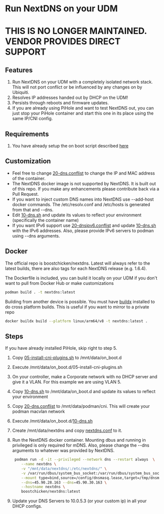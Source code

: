 # Run NextDNS on your UDM
# THIS IS NO LONGER MAINTAINED. VENDOR PROVIDES DIRECT SUPPORT
## Features

1. Run NextDNS on your UDM with a completely isolated network stack.  This will not port conflict or be influenced by any changes on by Ubiquiti.
2. Resolves IP addresses handed out by DHCP on the UDM!
3. Persists through reboots and firmware updates.
4. If you are already using PiHole and want to test NextDNS out, you can just stop your PiHole container and start this one in its place using the same IP/CNI config.

## Requirements

1. You have already setup the on boot script described [here](https://github.com/unifi-utilities/udm-utilities/tree/main/on-boot-script)

## Customization

* Feel free to change [20-dns.conflist](../cni-plugins/20-dns.conflist) to change the IP and MAC address of the container.
* The NextDNS docker image is not supported by NextDNS. It is built out of this repo.  If you make any enhancements please contribute back via a Pull Request.
* If you want to inject custom DNS names into NextDNS use --add-host docker commands.  The /etc/resolv.conf and /etc/hosts is  generated from that and --dns.
* Edit [10-dns.sh](../dns-common/on_boot.d/10-dns.sh) and update its values to reflect your environment (specifically the container name)
* If you want IPv6 support use [20-dnsipv6.conflist](../cni-plugins/20-dnsipv6.conflist) and update [10-dns.sh](../dns-common/on_boot.d/10-dns.sh) with the IPv6 addresses. Also, please provide IPv6 servers to podman using --dns arguments.

## Docker

The official repo is boostchicken/nextdns.  Latest will always refer to the latest builds, there are also tags for each NextDNS release (e.g. 1.6.4).

The Dockerfile is included, you can build it locally on your UDM if you don't want to pull from Docker Hub or make customizations

```sh
podman build . -t nextdns:latest
```

Building from another device is possible.  You must have [buildx](https://github.com/docker/buildx/) installed to do cross platform builds. This is useful if you want to mirror to a private repo

```sh
docker buildx build --platform linux/arm64/v8 -t nextdns:latest .
```

## Steps

If you have already installed PiHole, skip right to step 5.

1. Copy [05-install-cni-plugins.sh](../cni-plugins/05-install-cni-plugins.sh) to /mnt/data/on_boot.d
1. Execute /mnt/data/on_boot.d/05-install-cni-plugins.sh
1. On your controller, make a Corporate network with no DHCP server and give it a VLAN. For this example we are using VLAN 5.
2. Copy [10-dns.sh](../dns-common/on_boot.d/10-dns.sh) to /mnt/data/on_boot.d and update its values to reflect your environment
3. Copy [20-dns.conflist](../cni-plugins/20-dns.conflist) to /mnt/data/podman/cni.  This will create your podman macvlan network
4. Execute /mnt/data/on_boot.d/[10-dns.sh](../dns-common/on_boot.d/10-dns.sh) 
5. Create /mnt/data/nextdns and copy [nextdns.conf](udm-files/nextdns.conf) to it.
6. Run the NextDNS docker container.  Mounting dbus and running in privileged is only required for mDNS. Also, please change the --dns arguments to whatever was provided by NextDNS.

    ```sh
     podman run -d -it --privileged --network dns --restart always  \
        --name nextdns \
        -v "/mnt/data/nextdns/:/etc/nextdns/" \
        -v /var/run/dbus/system_bus_socket:/var/run/dbus/system_bus_socket \
        --mount type=bind,source=/config/dnsmasq.lease,target=/tmp/dnsmasq.leases \
        --dns=45.90.28.163 --dns=45.90.30.163 \
        --hostname nextdns \
        boostchicken/nextdns:latest
    ```

7. Update your DNS Servers to 10.0.5.3 (or your custom ip) in all your DHCP configs.
